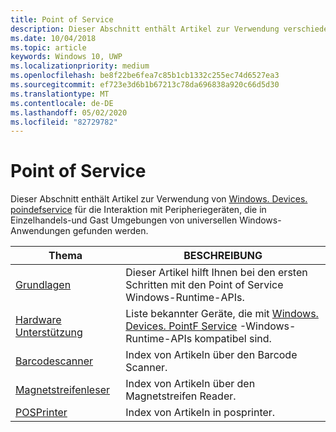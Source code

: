 ```yaml
---
title: Point of Service
description: Dieser Abschnitt enthält Artikel zur Verwendung verschiedener Features des Point-of-Service-Namespace.
ms.date: 10/04/2018
ms.topic: article
keywords: Windows 10, UWP
ms.localizationpriority: medium
ms.openlocfilehash: be8f22be6fea7c85b1cb1332c255ec74d6527ea3
ms.sourcegitcommit: ef723e3d6b1b67213c78da696838a920c66d5d30
ms.translationtype: MT
ms.contentlocale: de-DE
ms.lasthandoff: 05/02/2020
ms.locfileid: "82729782"
---
```

# <a name="point-of-service"></a>Point of Service
Dieser Abschnitt enthält Artikel zur Verwendung von [Windows. Devices. poindefservice](https://docs.microsoft.com/uwp/api/windows.devices.pointofservice) für die Interaktion mit Peripheriegeräten, die in Einzelhandels-und Gast Umgebungen von universellen Windows-Anwendungen gefunden werden.

| Thema | BESCHREIBUNG |
|------|------------|
| [Grundlagen](pos-basics.md) | Dieser Artikel hilft Ihnen bei den ersten Schritten mit den Point of Service Windows-Runtime-APIs. |
| [Hardware Unterstützung](pos-device-support.md) | Liste bekannter Geräte, die mit [Windows. Devices. PointF Service](https://docs.microsoft.com/uwp/api/Windows.Devices.PointOfService) -Windows-Runtime-APIs kompatibel sind. |
| [Barcodescanner](pos-barcodescanner.md) | Index von Artikeln über den Barcode Scanner. |
| [Magnetstreifenleser](pos-magnetic-stripe-reader.md) | Index von Artikeln über den Magnetstreifen Reader.
| [POSPrinter](pos-printer.md) | Index von Artikeln in posprinter. |